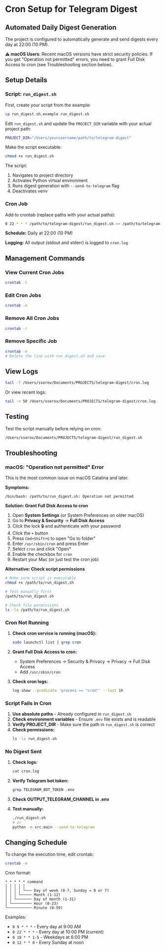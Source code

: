 # Cron Setup for Telegram Digest

## Automated Daily Digest Generation

The project is configured to automatically generate and send digests every day at 22:00 (10 PM).

**⚠️ macOS Users**: Recent macOS versions have strict security policies. If you get "Operation not permitted" errors, you need to grant Full Disk Access to cron (see Troubleshooting section below).

## Setup Details

### Script: `run_digest.sh`

First, create your script from the example:

```bash
cp run_digest.sh.example run_digest.sh
```

Edit `run_digest.sh` and update the `PROJECT_DIR` variable with your actual project path:

```bash
PROJECT_DIR="/Users/yourusername/path/to/telegram-digest"
```

Make the script executable:

```bash
chmod +x run_digest.sh
```

The script:
1. Navigates to project directory
2. Activates Python virtual environment
3. Runs digest generation with `--send-to-telegram` flag
4. Deactivates venv

### Cron Job

Add to crontab (replace paths with your actual paths):

```bash
0 22 * * * /path/to/telegram-digest/run_digest.sh >> /path/to/telegram-digest/cron.log 2>&1
```

**Schedule:** Daily at 22:00 (10 PM)

**Logging:** All output (stdout and stderr) is logged to `cron.log`

## Management Commands

### View Current Cron Jobs
```bash
crontab -l
```

### Edit Cron Jobs
```bash
crontab -e
```

### Remove All Cron Jobs
```bash
crontab -r
```

### Remove Specific Job
```bash
crontab -e
# Delete the line with run_digest.sh and save
```

## View Logs

```bash
tail -f /Users/sserov/Documents/PROJECTS/telegram-digest/cron.log
```

Or view recent logs:
```bash
tail -n 50 /Users/sserov/Documents/PROJECTS/telegram-digest/cron.log
```

## Testing

Test the script manually before relying on cron:

```bash
/Users/sserov/Documents/PROJECTS/telegram-digest/run_digest.sh
```

## Troubleshooting

### macOS: "Operation not permitted" Error

This is the most common issue on macOS Catalina and later.

**Symptoms:**
```
/bin/bash: /path/to/run_digest.sh: Operation not permitted
```

**Solution: Grant Full Disk Access to cron**

1. Open **System Settings** (or System Preferences on older macOS)
2. Go to **Privacy & Security** → **Full Disk Access**
3. Click the lock 🔒 and authenticate with your password
4. Click the `+` button
5. Press `Cmd+Shift+G` to open "Go to folder"
6. Enter `/usr/sbin/cron` and press Enter
7. Select `cron` and click "Open"
8. Enable the checkbox for `cron`
9. Restart your Mac (or just test the cron job)

**Alternative: Check script permissions**
```bash
# Make sure script is executable
chmod +x /path/to/run_digest.sh

# Test manually first
/path/to/run_digest.sh

# Check file permissions
ls -la /path/to/run_digest.sh
```

### Cron Not Running

1. **Check cron service is running (macOS):**
   ```bash
   sudo launchctl list | grep cron
   ```

2. **Grant Full Disk Access to cron:**
   - System Preferences → Security & Privacy → Privacy → Full Disk Access
   - Add `/usr/sbin/cron`

3. **Check cron logs:**
   ```bash
   log show --predicate 'process == "cron"' --last 1h
   ```

### Script Fails in Cron

1. **Use absolute paths** - Already configured in `run_digest.sh`
2. **Check environment variables** - Ensure `.env` file exists and is readable
3. **Verify PROJECT_DIR** - Make sure the path in `run_digest.sh` is correct
4. **Check permissions:**
   ```bash
   ls -la run_digest.sh
   ```

### No Digest Sent

1. **Check logs:**
   ```bash
   cat cron.log
   ```

2. **Verify Telegram bot token:**
   ```bash
   grep TELEGRAM_BOT_TOKEN .env
   ```

3. **Check OUTPUT_TELEGRAM_CHANNEL in .env**

4. **Test manually:**
   ```bash
   ./run_digest.sh
   # or
   python -m src.main --send-to-telegram
   ```

## Changing Schedule

To change the execution time, edit crontab:

```bash
crontab -e
```

Cron format:
```
* * * * * command
│ │ │ │ │
│ │ │ │ └─── Day of week (0-7, Sunday = 0 or 7)
│ │ │ └───── Month (1-12)
│ │ └─────── Day of month (1-31)
│ └───────── Hour (0-23)
└─────────── Minute (0-59)
```

Examples:
- `0 9 * * *` - Every day at 9:00 AM
- `0 22 * * *` - Every day at 10:00 PM (current)
- `0 18 * * 1-5` - Weekdays at 6:00 PM
- `0 12 * * 0` - Every Sunday at noon
